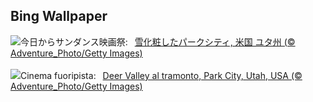 ## Bing Wallpaper
![](https://www.bing.com/th?id=OHR.DeerValley_JA-JP0604255662_UHD.jpg&w=1000)今日からサンダンス映画祭:&nbsp;&ensp;[雪化粧したパークシティ, 米国 ユタ州 (© Adventure_Photo/Getty Images)](https://www.bing.com/th?id=OHR.DeerValley_JA-JP0604255662_UHD.jpg)
<br><br/>
![](https://www.bing.com/th?id=OHR.DeerValley_IT-IT9318398790_UHD.jpg&w=1000)Cinema fuoripista:&nbsp;&ensp;[Deer Valley al tramonto, Park City, Utah, USA (© Adventure_Photo/Getty Images)](https://www.bing.com/th?id=OHR.DeerValley_IT-IT9318398790_UHD.jpg)
<br><br/>
